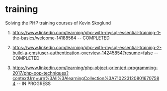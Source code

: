# training

Solving the PHP training courses of Kevin Skoglund

1. https://www.linkedin.com/learning/php-with-mysql-essential-training-1-the-basics/welcome-14188564  -- COMPLETED 

2. https://www.linkedin.com/learning/php-with-mysql-essential-training-2-build-a-cms/user-authentication-overview-14245854?resume=false -- COMPLETED

3. https://www.linkedin.com/learning/php-object-oriented-programming-2017/php-oop-techniques?contextUrn=urn%3Ali%3AlearningCollection%3A7102231208016707584 -- IN PROGRESS
